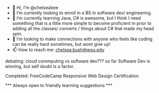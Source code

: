 - 👋 Hi, I’m @chelseabee
- 👀 I’m currently looking to enroll in a BS in software dev/ engineering. 
- 🌱 I’m currently learning Java, C# is awesome, but I think I need something that is a little more simple to become proficient in prior to adding all the classes/ converts / things about C# that made my head spin. 
- 💞️ I’m looking to make connections with anyone who feels like coding can be really hard sometimes, but wont give up! 
- 📫 How to reach me: chelsea.bush@wsu.edu

debating: cloud commputing vs software dev??? so far Software Dev is winning, but self doubt is a factor. 



Completed:
FreeCodeCamp Responsive Web Design Certification

*** Always open to friendly learning suggestions ***

<!---
chelseabee/chelseabee is a ✨ special ✨ repository because its `README.md` (this file) appears on your GitHub profile.
You can click the Preview link to take a look at your changes.
--->

